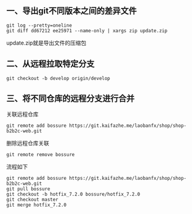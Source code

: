 ## 一、导出git不同版本之间的差异文件
```
git log --pretty=oneline
git diff dd67212 ee25971 --name-only | xargs zip update.zip
```
update.zip就是导出文件的压缩包

## 二、从远程拉取特定分支

```
git checkout -b develop origin/develop
```

## 三、将不同仓库的远程分支进行合并

关联远程仓库
```
git remote add bossure https://git.kaifazhe.me/laobanfx/shop/shop-b2b2c-web.git
```

删除远程仓库关联
```
git remote remove bossure
```

流程如下
```
git remote add bossure https://git.kaifazhe.me/laobanfx/shop/shop-b2b2c-web.git
git pull bossure
git checkout -b hotfix_7.2.0 bossure/hotfix_7.2.0
git checkout master
git merge hotfix_7.2.0
```
